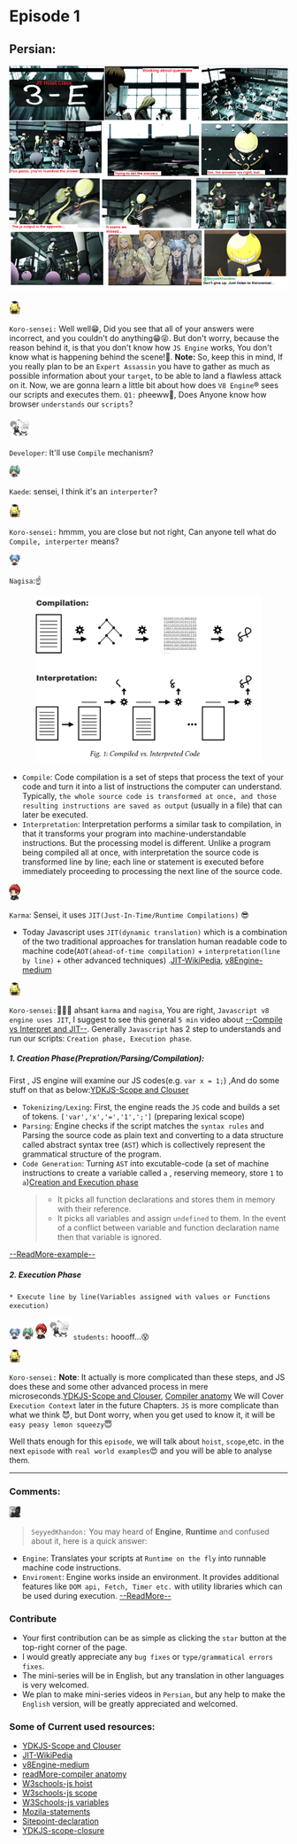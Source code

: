 # Episode 1

## Persian:

<div style="text-align:center"><img alt="Javascript Hoist the right way assasin level" src="./assets/epi1-1.png" ></div>

<br/>

<img width="20" alt="koro-sensei" src="./assets/koro-sensei.png">

`Koro-sensei:` Well well😁, Did you see that all of your answers were incorrect, and you couldn't do anything😁😝.
But don't worry, because the reason behind it, is that you don't know how `JS Engine` works, You don't know what is happening behind the scene!🧐.
**Note:** So, keep this in mind, If you really plan to be an `Expert Assassin` you have to gather as much as possible information about your `target`, to be able to land a flawless attack on it.
Now, we are gonna learn a little bit about how does `V8 Engine`® sees our scripts and executes them.
`Q1:` pheeww🤒, Does Anyone know how browser `understands` our `scripts`?

<img width="40" alt="developer he/she" src="./assets/developer.png">

`Developer`: It'll use `Compile` mechanism?

<img width="20" alt="nagisa" src="./assets/kaede.png">

`Kaede`: sensei, I think it's an `interperter`?

<img width="20" alt="koro-sensei" src="./assets/koro-sensei.png">

`Koro-sensei:` hmmm, you are close but not right, Can anyone tell what do `Compile, interperter` means?

<img width="20" alt="nagisa" src="./assets/nagisa.png">

`Nagisa`:☝

<div style="text-align:center"><img alt="Javascript Hoist the right way assasin level" src="./assets/epi1_2.png" ></div>

- `Compile`: Code compilation is a set of steps that process the text of your code and turn it into a list of instructions the computer can understand. Typically, `the whole source code is transformed at once, and those resulting instructions are saved as output` (usually in a file) that can later be executed.
- `Interpretation`: Interpretation performs a similar task to compilation, in that it transforms your program into machine-understandable instructions. But the processing model is different. Unlike a program being compiled all at once, with interpretation the source code is transformed line by line; each line or statement is executed before immediately proceeding to processing the next line of the source code.

<img width="20" alt="karma" src="./assets/karma.png">

`Karma`: Sensei, it uses `JIT(Just-In-Time/Runtime Compilations)` 😎

- Today Javascript uses `JIT(dynamic translation)` which is a combination of the two traditional approaches for translation human readable code to machine code(`AOT(ahead-of-time compilation)` + `interpretation(line by line)` + other advanced techniques) .[JIT-WikiPedia](https://en.wikipedia.org/wiki/Just-in-time_compilation), [v8Engine-medium](https://blog.sessionstack.com/how-javascript-works-inside-the-v8-engine-5-tips-on-how-to-write-optimized-code-ac089e62b12e)

<img width="20" alt="koro-sensei" src="./assets/koro-sensei.png">

`Koro-sensei:`👏👏👏 ahsant `karma` and `nagisa`, You are right, `Javascript v8 engine uses JIT`, I suggest to see this general `5 min` video about [--Compile vs Interpret and JIT--](https://www.aparat.com/v/GXJFP).
Generally `Javascript` has 2 step to understands and run our scripts: `Creation phase, Execution phase`.

##### 1. Creation Phase(Prepration/Parsing/Compilation):

First , JS engine will examine our JS codes(e.g. `var x = 1;`) ,And do some stuff on that as below:[YDKJS-Scope and Clouser](https://github.com/getify/You-Dont-Know-JS/blob/2nd-ed/scope-closures/ch1.md)

- `Tokenizing/Lexing`: First, the engine reads the `JS` code and builds a set of tokens. `['var','x','=','1',';']` (preparing lexical scope)
- `Parsing`: Engine checks if the script matches the `syntax rules` and Parsing the source code as plain text and converting to a data structure called abstract syntax tree (`AST`) which is collectively represent the grammatical structure of the program.
- `Code Generation`: Turning `AST` into excutable-code (a set of machine instructions to create a variable called `a` , reserving memeory, store `1` to `a`)[Creation and Execution phase](https://medium.com/@sudhakarsp06/creation-phase-and-execution-phase-in-javascript-32fcdbef60f4)
  > - It picks all function declarations and stores them in memory with their reference.
  > - It picks all variables and assign `undefined` to them. In the event of a conflict between variable and function declaration name then that variable is ignored.

[--ReadMore-example--](./creation_execution_phase_example.md)

##### 2. Execution Phase

    * Execute line by line(Variables assigned with values or Functions execution)

<img width="20" alt="nagisa" src="./assets/nagisa.png"> <img width="20" alt="nagisa" src="./assets/kaede.png"> <img width="20" alt="karma" src="./assets/karma.png"> <img width="40" alt="developer he/she" src="./assets/developer.png">
`students:` hoooff...😵

<img width="20" alt="koro-sensei" src="./assets/koro-sensei.png">

`Koro-sensei:`
**Note**: It actually is more complicated than these steps, and JS does these and some other advanced process in mere microseconds.[YDKJS-Scope and Clouser](https://github.com/getify/You-Dont-Know-JS/blob/2nd-ed/scope-closures/ch1.md), [Compiler anatomy](http://www.cs.man.ac.uk/~pjj/farrell/comp3.html)
We will Cover `Execution Context` later in the future Chapters. `JS` is more complicate than what we think 😈, but Dont worry, when you get used to know it, it will be `easy peasy lemon squeezy`😇

Well thats enough for this `episode`, we will talk about `hoist`, `scope`,etc. in the next `episode` with `real world examples`😍 and you will be able to analyse them.

---

### Comments:

<img width="20" alt="director" src="./assets/seyyedkhandon.png">

> `SeyyedKhandon:` You may heard of **Engine**, **Runtime** and confused about it, here is a quick answer:

- `Engine`: Translates your scripts at `Runtime on the fly` into runnable machine code instructions.
- `Enviroment`: Engine works inside an environment. It provides additional features like `DOM api, Fetch, Timer etc.` with utility libraries which can be used during execution.
  [--ReadMore--](./engine_vs_enviroment.md)




### Contribute

- Your first contribution can be as simple as clicking the `star` button at the top-right corner of the page.
- I would greatly appreciate any `bug fixes` or `type/grammatical errors fixes`.
- The mini-series will be in English, but any translation in other languages is very welcomed.
- We plan to make mini-series videos in `Persian`, but any help to make the `English` version, will be greatly appreciated and welcomed.

### Some of Current used resources:

- [YDKJS-Scope and Clouser](https://github.com/getify/You-Dont-Know-JS/blob/2nd-ed/scope-closures/ch1.md)
- [JIT-WikiPedia](https://en.wikipedia.org/wiki/Just-in-time_compilation)
- [v8Engine-medium](https://blog.sessionstack.com/how-javascript-works-inside-the-v8-engine-5-tips-on-how-to-write-optimized-code-ac089e62b12e)
- [readMore-compiler anatomy](http://www.cs.man.ac.uk/~pjj/farrell/comp3.html)
- [W3schools-js hoist](https://www.w3schools.com/js/js_hoisting.asp)
- [W3schools-js scope](https://www.w3schools.com/js/js_scope.asp)
- [W3Schools-js variables](https://www.w3schools.com/js/js_variables.asp)
- [Mozila-statements](https://developer.mozilla.org/en-US/docs/Web/JavaScript/Reference/Statements)
- [Sitepoint-declaration ](https://www.sitepoint.com/how-to-declare-variables-javascript/)
- [YDKJS-scope-closure](https://github.com/getify/You-Dont-Know-JS/blob/2nd-ed/scope-closures/ch5.md)
